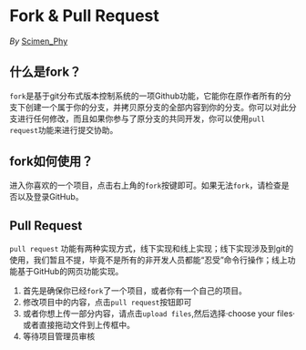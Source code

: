 # Fork & Pull Request
*By* [Scimen_Phy](https://github.com/scimenphy)

## 什么是fork？
`fork`是基于git分布式版本控制系统的一项Github功能，它能你在原作者所有的分支下创建一个属于你的分支，并拷贝原分支的全部内容到你的分支。你可以对此分支进行任何修改，而且如果你参与了原分支的共同开发，你可以使用`pull request`功能来进行提交协助。
## fork如何使用？
进入你喜欢的一个项目，点击右上角的`fork`按键即可。如果无法`fork`，请检查是否以及登录GitHub。
## Pull Request
`pull request` 功能有两种实现方式，线下实现和线上实现；线下实现涉及到git的使用，我们暂且不提，毕竟不是所有的非开发人员都能“忍受”命令行操作；线上功能基于GitHub的网页功能实现。

1. 首先是确保你已经`fork`了一个项目，或者你有一个自己的项目。
2. 修改项目中的内容，点击`pull request`按钮即可
3. 或者你想上传一部分内容，请点击`upload files`,然后选择·choose your files·或者直接拖动文件到上传框中。
4. 等待项目管理员审核
